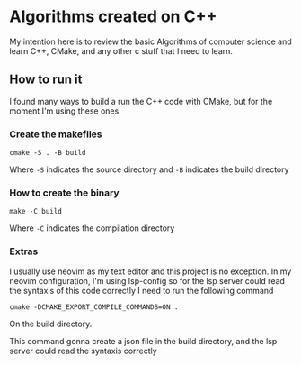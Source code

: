 # Algorithms created on C++

My intention here is to review the basic Algorithms of computer science
and learn C++, CMake, and any other c stuff that I need to learn.

## How to run it 

I found many ways to build a run the C++ code with CMake, but for the moment I'm using these ones

### Create the makefiles

`cmake -S . -B build`

Where `-S` indicates the source directory and `-B` indicates the build directory


### How to create the binary

`make -C build`

Where `-C` indicates the compilation directory


### Extras

I usually use neovim as my text editor and this project is no exception. In my neovim configuration, I'm using lsp-config so for the lsp server could read the syntaxis of this code correctly I need to run the following command

`cmake -DCMAKE_EXPORT_COMPILE_COMMANDS=ON .`

On the build directory.

This command gonna create a json file in the build directory, and the lsp server could read the syntaxis correctly
